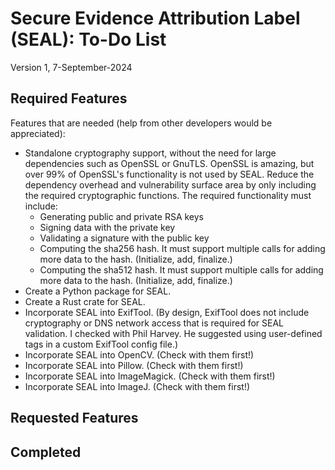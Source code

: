 # Secure Evidence Attribution Label (SEAL): To-Do List
Version 1, 7-September-2024

## Required Features
Features that are needed (help from other developers would be appreciated):
- Standalone cryptography support, without the need for large dependencies such as OpenSSL or GnuTLS. OpenSSL is amazing, but over 99% of OpenSSL's functionality is not used by SEAL. Reduce the dependency overhead and vulnerability surface area by only including the required cryptographic functions. The required functionality must include:
  - Generating public and private RSA keys
  - Signing data with the private key
  - Validating a signature with the public key
  - Computing the sha256 hash. It must support multiple calls for adding more data to the hash. (Initialize, add, finalize.)
  - Computing the sha512 hash. It must support multiple calls for adding more data to the hash. (Initialize, add, finalize.)
- Create a Python package for SEAL.
- Create a Rust crate for SEAL.
- Incorporate SEAL into ExifTool. (By design, ExifTool does not include cryptography or DNS network access that is required for SEAL validation. I checked with Phil Harvey. He suggested using user-defined tags in a custom ExifTool config file.)
- Incorporate SEAL into OpenCV. (Check with them first!)
- Incorporate SEAL into Pillow. (Check with them first!)
- Incorporate SEAL into ImageMagick. (Check with them first!)
- Incorporate SEAL into ImageJ. (Check with them first!)

## Requested Features

## Completed

